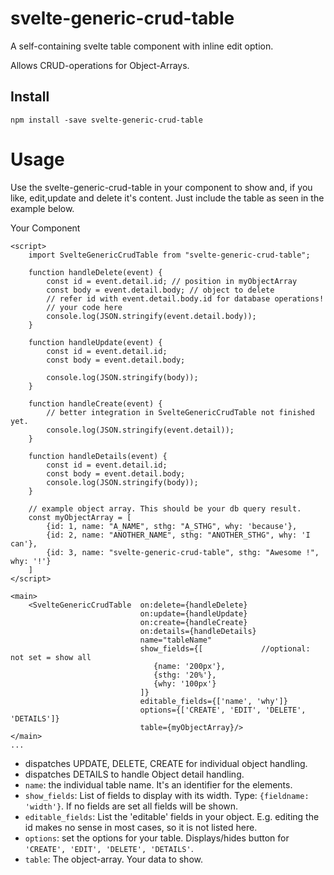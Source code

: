 # svelte-generic-crud-table

A self-containing svelte table component with inline edit option.

Allows CRUD-operations for Object-Arrays.

## Install

```
npm install -save svelte-generic-crud-table
```

# Usage
Use the svelte-generic-crud-table in your component to show and, if you like, edit,update and delete it's content.
Just include the table as seen in the example below.


Your Component

```
<script>
    import SvelteGenericCrudTable from "svelte-generic-crud-table";

    function handleDelete(event) {
        const id = event.detail.id; // position in myObjectArray
        const body = event.detail.body; // object to delete
        // refer id with event.detail.body.id for database operations!
        // your code here
        console.log(JSON.stringify(event.detail.body));
    }

    function handleUpdate(event) {
        const id = event.detail.id;
        const body = event.detail.body;

        console.log(JSON.stringify(body));
    }

    function handleCreate(event) {
        // better integration in SvelteGenericCrudTable not finished yet.
        console.log(JSON.stringify(event.detail));
    }

    function handleDetails(event) {
        const id = event.detail.id;
        const body = event.detail.body;
        console.log(JSON.stringify(body));
    }

    // example object array. This should be your db query result.
    const myObjectArray = [
        {id: 1, name: "A_NAME", sthg: "A_STHG", why: 'because'},
        {id: 2, name: "ANOTHER_NAME", sthg: "ANOTHER_STHG", why: 'I can'},
        {id: 3, name: "svelte-generic-crud-table", sthg: "Awesome !", why: '!'}
    ]
</script>

<main>
    <SvelteGenericCrudTable  on:delete={handleDelete}
                             on:update={handleUpdate}
                             on:create={handleCreate}
                             on:details={handleDetails}
                             name="tableName"
                             show_fields={[             //optional: not set = show all
                                {name: '200px'},
                                {sthg: '20%'},
                                {why: '100px'}
                             ]}
                             editable_fields={['name', 'why']}
                             options={['CREATE', 'EDIT', 'DELETE', 'DETAILS']}
                             table={myObjectArray}/>
</main>
...
```

- dispatches UPDATE, DELETE, CREATE for individual object handling.
- dispatches DETAILS to handle Object detail handling.
- `name`: the individual table name. It's an identifier for the elements.
- `show_fields`: List of fields to display with its width. Type: `{fieldname: 'width'}`. If no fields are set all fields will be shown.
- `editable_fields`: List the 'editable' fields in your object. E.g. editing the id makes no sense in most cases, so it is not listed here.
- `options`: set the options for your table. Displays/hides button for `'CREATE', 'EDIT', 'DELETE', 'DETAILS'`.
- `table`: The object-array. Your data to show.
